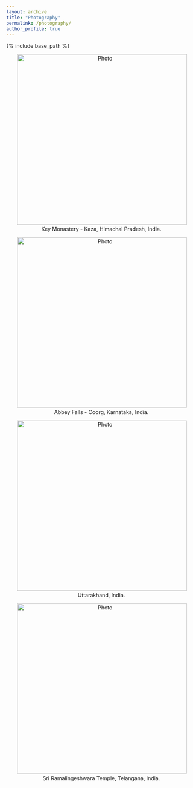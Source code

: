 ```yaml
---
layout: archive
title: "Photography"
permalink: /photography/
author_profile: true
---
```


{% include base_path %}

<p align="center">
  <img src="https://adityakuppa26.github.io/images/keymonastery.JPG?raw=true" alt="Photo" style="width: 450px;"/> 
 <br/>
 Key Monastery - Kaza, Himachal Pradesh, India.
</p>

<p align="center">
  <img src="https://adityakuppa26.github.io/images/coorg.JPG?raw=true" alt="Photo" style="width: 450px;"/> 
 <br/>
 Abbey Falls - Coorg, Karnataka, India.
</p>

<p align="center">
  <img src="https://adityakuppa26.github.io/images/uttarakhand.JPG?raw=true" alt="Photo" style="width: 450px;"/> 
 <br/>
 Uttarakhand, India.
</p>

<p align="center">
  <img src="https://adityakuppa26.github.io/images/kandi.JPG?raw=true" alt="Photo" style="width: 450px;"/> 
 <br/>
 Sri Ramalingeshwara Temple, Telangana, India.
</p>
